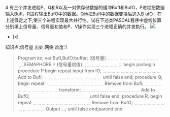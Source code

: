 4
有三个并发进程P、Q和R以及一对供存储数据的缓冲BufI和BufO，P进程把数据输入BufI，R进程输出BufO中的数据。Q地把BufI中的数据变换后送入B
ufO，在上述假定之下,使三个进程实现最大并行性。试在下述类PASCAL程序中虚线位置分别填上信号量、信号量初值和P、V操作实现三个进程正确的并发执行。
![](files/attach/images/content/20150326/14273426168784.png)
- [x]

知识点:信号量
出处:网络
难度:1
> Program ito; var BufI,BufO:buffer; (信号量)﹎﹎﹎﹎﹎﹎﹎﹎﹎﹎﹎﹎﹎:SEMAPHORE:=
> (信号量初值)﹎﹎﹎﹎﹎﹎﹎﹎；
> begin
> parbegin
> procedure P
> begin
> repeat
> input from IO; ﹎﹎﹎﹎﹎﹎﹎﹎﹎﹎﹎﹎﹎ Add to BufI; ﹎﹎﹎﹎﹎﹎﹎﹎﹎﹎﹎﹎﹎
> until false end; procedure Q; begin
> repeat ﹎﹎﹎﹎﹎﹎﹎﹎﹎﹎﹎﹎﹎
> Remove from BufI;
> ﹎﹎﹎﹎﹎﹎﹎﹎﹎﹎﹎﹎﹎
> transform;
> ﹎﹎﹎﹎﹎﹎﹎﹎﹎﹎﹎﹎﹎
> Add to BufO;
> ﹎﹎﹎﹎﹎﹎﹎﹎﹎﹎﹎﹎﹎ until false end;
> procedure R; begin
> repeat ﹎﹎﹎﹎﹎﹎﹎﹎﹎﹎﹎﹎﹎
> Remove from BufO;
> ﹎﹎﹎﹎﹎﹎﹎﹎﹎﹎﹎﹎﹎
> Output ...;
> until false end;parend
> end
